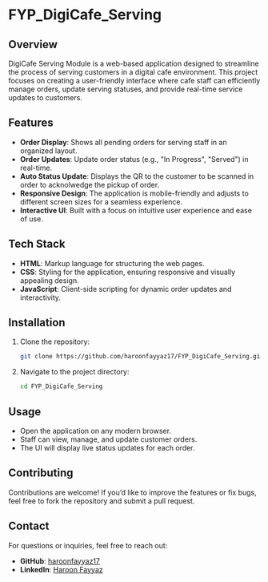 # FYP_DigiCafe_Serving

## Overview
DigiCafe Serving Module is a web-based application designed to streamline the process of serving customers in a digital cafe environment. This project focuses on creating a user-friendly interface where cafe staff can efficiently manage orders, update serving statuses, and provide real-time service updates to customers.

## Features
- **Order Display**: Shows all pending orders for serving staff in an organized layout.
- **Order Updates**: Update order status (e.g., "In Progress", "Served") in real-time.
- **Auto Status Update**: Displays the QR to the customer to be scanned in order to acknolwedge the pickup of order.
- **Responsive Design**: The application is mobile-friendly and adjusts to different screen sizes for a seamless experience.
- **Interactive UI**: Built with a focus on intuitive user experience and ease of use.

## Tech Stack
- **HTML**: Markup language for structuring the web pages.
- **CSS**: Styling for the application, ensuring responsive and visually appealing design.
- **JavaScript**: Client-side scripting for dynamic order updates and interactivity.

## Installation

1. Clone the repository:
   ```bash
   git clone https://github.com/haroonfayyaz17/FYP_DigiCafe_Serving.git

2. Navigate to the project directory:
   ```bash
   cd FYP_DigiCafe_Serving

## Usage
- Open the application on any modern browser.
- Staff can view, manage, and update customer orders.
- The UI will display live status updates for each order.

## Contributing
Contributions are welcome! If you’d like to improve the features or fix bugs, feel free to fork the repository and submit a pull request.

## Contact
For questions or inquiries, feel free to reach out:
- **GitHub**: [haroonfayyaz17](https://github.com/haroonfayyaz17)
- **LinkedIn**: [Haroon Fayyaz](https://www.linkedin.com/in/haroon-fayyaz/)



